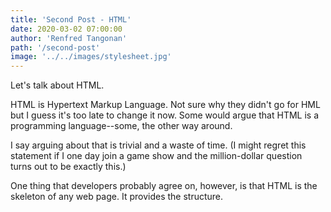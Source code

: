 ```yaml
---
title: 'Second Post - HTML'
date: 2020-03-02 07:00:00
author: 'Renfred Tangonan'
path: '/second-post'
image: '../../images/stylesheet.jpg'
---
```


Let's talk about HTML.

HTML is Hypertext Markup Language. Not sure why they didn't go for HML but I guess it's too late to change it now. Some would argue that HTML is a programming language--some, the other way around.

I say arguing about that is trivial and a waste of time. (I might regret this statement if I one day join a game show and the million-dollar question turns out to be exactly this.)

One thing that developers probably agree on, however, is that HTML is the skeleton of any web page. It provides the structure.
